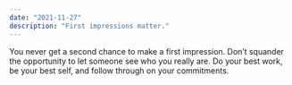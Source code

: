 ```yaml
---
date: "2021-11-27"
description: "First impressions matter."
---
```


You never get a second chance to make a first impression. Don’t squander the opportunity to let someone see who you really are. Do your best work, be your best self, and follow through on your commitments.
